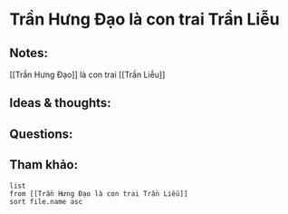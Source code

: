 # Trần Hưng Đạo là con trai Trần Liễu

## Notes:
[[Trần Hưng Đạo]] là con trai [[Trần Liễu]]

## Ideas & thoughts:

## Questions:


## Tham khảo:
```dataview
list
from [[Trần Hưng Đạo là con trai Trần Liễu]]
sort file.name asc
```